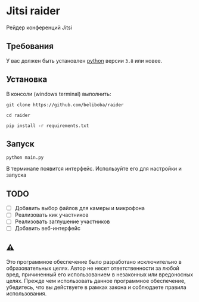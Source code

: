 # Jitsi raider
Рейдер конференций Jitsi

## Требования
У вас должен быть установлен [python](https://www.python.org/downloads/) версии `3.8` или новее.

## Установка
В консоли (windows terminal) выполнить:

`git clone https://github.com/beliboba/raider`

`cd raider`

`pip install -r requirements.txt`



## Запуск
`python main.py`

В терминале появится интерфейс. Используйте его для настройки и запуска

## TODO
- [ ] Добавить выбор файлов для камеры и микрофона
- [ ] Реализовать кик участников
- [ ] Реализовать заглушение участников
- [ ] Добавить веб-интерфейс

## ⚠️
Это программное обеспечение было разработано исключительно в образовательных целях. Автор не несет ответственности за любой вред, причиненный его использованием в незаконных или вредоносных целях. Прежде чем использовать данное программное обеспечение, убедитесь, что вы действуете в рамках закона и соблюдаете правила использования.
